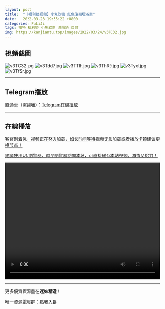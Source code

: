 ```yaml
---
layout: post
title:  "【福利姬视频】小兔软糖 红色洛丽塔浴室"
date:   2022-03-23 19:55:22 +0800
categories: FuLiJi
tags: 推特 福利姬 小兔软糖 洛丽塔 自慰
img: https://kanjiantu.top/images/2022/03/24/v3TC32.jpg
---
```



## 視頻截圖

![v3TC32.jpg](https://kanjiantu.top/images/2022/03/24/v3TC32.jpg)
![v3Tdd7.jpg](https://kanjiantu.top/images/2022/03/24/v3Tdd7.jpg)
![v3TTlh.jpg](https://kanjiantu.top/images/2022/03/24/v3TTlh.jpg)
![v3ThR9.jpg](https://kanjiantu.top/images/2022/03/24/v3ThR9.jpg)
![v3TyxI.jpg](https://kanjiantu.top/images/2022/03/24/v3TyxI.jpg)
![v3TfSr.jpg](https://kanjiantu.top/images/2022/03/24/v3TfSr.jpg)

* * *
## Telegram播放

直通車（需翻墻）：[Telegram在線播放](https://t.me/mimeijingxuan/291)

* * *
## 在線播放
<u>客官别着急，视频正在努力加载，如长时间等待视频无法加载或者播放卡顿建议更换节点！</u>

<u>建議使用UC瀏覽器、歐朋瀏覽器訪問本站，可直接緩存本站視頻，激情又給力！</u>
<center><video src="https://cdn.publer.io/uploads/videos/62458b87db279776cfbeec08/3ea50af44326c153f8675f73a03e40bf.mp4" width="100%" height="380px" controls="controls"></video></center>


* * *
更多優質資源盡在**迷妹精選**！

唯一資源電報群：[點我入群](https://t.me/mimeijingxuan)


